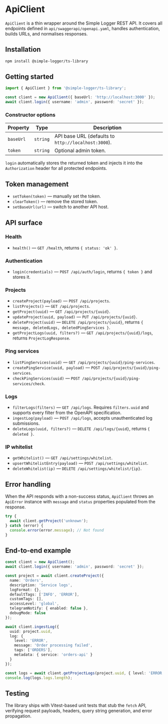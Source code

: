# ApiClient

`ApiClient` is a thin wrapper around the Simple Logger REST API. It covers all endpoints defined in
`api/swaggerapi/openapi.yaml`, handles authentication, builds URLs, and normalises responses.

## Installation

```bash
npm install @simple-logger/ts-library
```

## Getting started

```ts
import { ApiClient } from '@simple-logger/ts-library';

const client = new ApiClient({ baseUrl: 'http://localhost:3000' });
await client.login({ username: 'admin', password: 'secret' });
```

### Constructor options

| Property | Type | Description |
| --- | --- | --- |
| `baseUrl` | `string` | API base URL (defaults to `http://localhost:3000`). |
| `token` | `string` | Optional admin token. |

`login` automatically stores the returned token and injects it into the `Authorization` header for
all protected endpoints.

## Token management

- `setToken(token)` — manually set the token.
- `clearToken()` — remove the stored token.
- `setBaseUrl(url)` — switch to another API host.

## API surface

### Health

- `health()` — `GET /health`, returns `{ status: 'ok' }`.

### Authentication

- `login(credentials)` — `POST /api/auth/login`, returns `{ token }` and stores it.

### Projects

- `createProject(payload)` — `POST /api/projects`.
- `listProjects()` — `GET /api/projects`.
- `getProject(uuid)` — `GET /api/projects/{uuid}`.
- `updateProject(uuid, payload)` — `PUT /api/projects/{uuid}`.
- `deleteProject(uuid)` — `DELETE /api/projects/{uuid}`, returns
  `{ message, deletedLogs, deletedPingServices }`.
- `getProjectLogs(uuid, filters?)` — `GET /api/projects/{uuid}/logs`, returns `ProjectLogResponse`.

### Ping services

- `listPingServices(uuid)` — `GET /api/projects/{uuid}/ping-services`.
- `createPingService(uuid, payload)` — `POST /api/projects/{uuid}/ping-services`.
- `checkPingServices(uuid)` — `POST /api/projects/{uuid}/ping-services/check`.

### Logs

- `filterLogs(filters)` — `GET /api/logs`. Requires `filters.uuid` and supports every filter from the
  OpenAPI specification.
- `ingestLog(payload)` — `POST /api/logs`, accepts unauthenticated log submissions.
- `deleteLogs(uuid, filters?)` — `DELETE /api/logs/{uuid}`, returns `{ deleted }`.

### IP whitelist

- `getWhitelist()` — `GET /api/settings/whitelist`.
- `upsertWhitelistEntry(payload)` — `POST /api/settings/whitelist`.
- `deleteWhitelist(ip)` — `DELETE /api/settings/whitelist/{ip}`.

## Error handling

When the API responds with a non-success status, `ApiClient` throws an `ApiError` instance with
`message` and `status` properties populated from the response.

```ts
try {
  await client.getProject('unknown');
} catch (error) {
  console.error(error.message); // Not found
}
```

## End-to-end example

```ts
const client = new ApiClient();
await client.login({ username: 'admin', password: 'secret' });

const project = await client.createProject({
  name: 'Orders',
  description: 'Service logs',
  logFormat: {},
  defaultTags: ['INFO', 'ERROR'],
  customTags: [],
  accessLevel: 'global',
  telegramNotify: { enabled: false },
  debugMode: false
});

await client.ingestLog({
  uuid: project.uuid,
  log: {
    level: 'ERROR',
    message: 'Order processing failed',
    tags: ['ORDERS'],
    metadata: { service: 'orders-api' }
  }
});

const logs = await client.getProjectLogs(project.uuid, { level: 'ERROR' });
console.log(logs.logs.length);
```

## Testing

The library ships with Vitest-based unit tests that stub the `fetch` API, verifying request payloads,
headers, query string generation, and error propagation.
